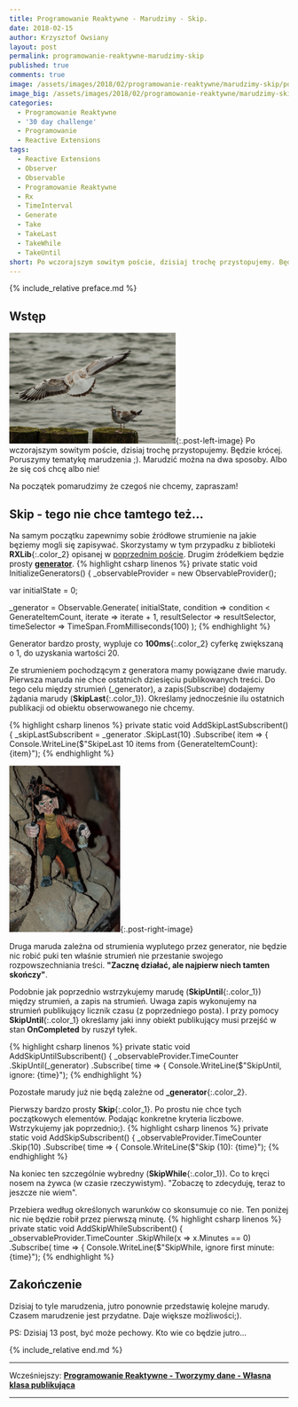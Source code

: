 ```yaml
---
title: Programowanie Reaktywne - Marudzimy - Skip.
date: 2018-02-15
author: Krzysztof Owsiany
layout: post
permalink: programowanie-reaktywne-marudzimy-skip
published: true
comments: true        
image: /assets/images/2018/02/programowanie-reaktywne/marudzimy-skip/post.jpg
image_big: /assets/images/2018/02/programowanie-reaktywne/marudzimy-skip/post-big.jpg
categories:
  - Programowanie Reaktywne
  - '30 day challenge'
  - Programowanie
  - Reactive Extensions
tags:
  - Reactive Extensions
  - Observer
  - Observable
  - Programowanie Reaktywne
  - Rx
  - TimeInterval  
  - Generate
  - Take
  - TakeLast
  - TakeWhile
  - TakeUntil
short: Po wczorajszym sowitym poście, dzisiaj trochę przystopujemy. Będzie krócej. Poruszymy tematykę marudzenia ;). Marudzić można na dwa sposoby. Albo że się coś chcę albo nie! Na początek pomarudzimy że czegoś nie chcemy, zapraszam!
---
```

{% include_relative preface.md %}

## Wstęp
[![Reactive Extensions - Take][post]][post-big]{:.post-left-image}
Po wczorajszym sowitym poście, dzisiaj trochę przystopujemy. Będzie krócej. Poruszymy tematykę marudzenia ;). Marudzić można na dwa sposoby. Albo że się coś chcę albo nie!

Na początek pomarudzimy że czegoś nie chcemy, zapraszam!

## Skip - tego nie chce tamtego też...
Na samym początku zapewnimy sobie źródłowe strumienie na jakie bęziemy mogli się zapisywać. Skorzystamy w tym przypadku z biblioteki **RXLib**{:.color_2} opisanej w [poprzednim poście][previous]. Drugim źródełkiem będzie prosty **[generator]**.
{% highlight csharp linenos %}
private static void InitializeGenerators()
{
  _observableProvider = new ObservableProvider();

  var initialState = 0;

  _generator = Observable.Generate(
    initialState,
    condition => condition < GenerateItemCount,
    iterate => iterate + 1,
    resultSelector => resultSelector,
    timeSelector => TimeSpan.FromMilliseconds(100)
  );
{% endhighlight %}

Generator bardzo prosty, wypluje co **100ms**{:.color_2} cyferkę zwiększaną o 1, do uzyskania wartości 20.

Ze strumieniem pochodzącym z generatora mamy powiązane dwie marudy. 
Pierwsza maruda nie chce ostatnich dziesięciu publikowanych treści. Do tego celu między strumień (_generator), a zapis(Subscribe) dodajemy żądania marudy (**SkipLast**{:.color_1}). 
Określamy jednocześnie ilu ostatnich publikacji od obiektu obserwowanego nie chcemy.

{% highlight csharp linenos %}
private static void AddSkipLastSubscribent()
{
  _skipLastSubscribent = _generator
    .SkipLast(10)
    .Subscribe(
      item =>
      {
        Console.WriteLine($"SkipeLast 10 items from {GenerateItemCount}: {item}");
{% endhighlight %}

[![Reactive Extensions - Take][image1]][image1-big]{:.post-right-image}

Druga maruda zależna od strumienia wyplutego przez generator, nie będzie nic robić puki ten właśnie strumień nie przestanie swojego rozpowszechniania treści.
**"Zacznę działać, ale najpierw niech tamten skończy"**.

Podobnie jak poprzednio wstrzykujemy marudę (**SkipUntil**{:.color_1}) między strumień, a zapis na strumień. Uwaga zapis wykonujemy na strumień publikujący licznik czasu (z poprzedniego posta).
I przy pomocy **SkipUntil**{:.color_1} określamy jaki inny obiekt publikujący musi przejść w stan **OnCompleted** by ruszył tyłek.

{% highlight csharp linenos %}
private static void AddSkipUntilSubscribent()
{
  _observableProvider.TimeCounter
    .SkipUntil(_generator)
    .Subscribe(
      time =>
      {
        Console.WriteLine($"SkipUntil, ignore: {time}");
{% endhighlight %}

Pozostałe marudy już nie będą zależne od **_generator**{:.color_2}. 

Pierwszy bardzo prosty **Skip**{:.color_1}. Po prostu nie chce tych początkowych elementów. Podając konkretne kryteria liczbowe. Wstrzykujemy jak poprzednio;).
{% highlight csharp linenos %}
private static void AddSkipSubscribent()
{
  _observableProvider.TimeCounter
    .Skip(10)
    .Subscribe(
      time =>
      {
        Console.WriteLine($"Skip (10): {time}");
{% endhighlight %}

Na koniec ten szczególnie wybredny (**SkipWhile**{:.color_1}). Co to kręci nosem na żywca (w czasie rzeczywistym). 
"Zobaczę to zdecyduję, teraz to jeszcze nie wiem".

Przebiera według określonych warunków co skonsumuje co nie. Ten poniżej nic nie będzie robił przez pierwszą minutę.
{% highlight csharp linenos %}
private static void AddSkipWhileSubscribent()
{
  _observableProvider.TimeCounter
    .SkipWhile(x => x.Minutes == 0)
    .Subscribe(
      time =>
      {
        Console.WriteLine($"SkipWhile, ignore first minute: {time}");
{% endhighlight %}

## Zakończenie
Dzisiaj to tyle marudzenia, jutro ponownie przedstawię kolejne marudy. 
Czasem marudzenie jest przydatne. Daje większe możliwości;).

PS: Dzisiaj 13 post, być może pechowy. Kto wie co będzie jutro...

{% include_relative end.md %}

------
Wcześniejszy: **[Programowanie Reaktywne - Tworzymy dane - Własna klasa publikująca][previous]**

<!--Następny: **[Programowanie Reaktywne - Zabawa z czasem - Delay.][next]**-->

------
[previous]: {{site.url}}/programowanie-reaktywne-tworzymy-dane-wlasna-klasa-publikujaca
[next]: {{site.url}}/programowanie-reaktywne-zabawa-z-czasem-interval

[post]: /assets/images/2018/02/programowanie-reaktywne/marudzimy-skip/post.jpg
[post-big]: /assets/images/2018/02/programowanie-reaktywne/marudzimy-skip/post-big.jpg

[image1]: /assets/images/2018/02/programowanie-reaktywne/marudzimy-skip/image1.jpg
[image1-big]: /assets/images/2018/02/programowanie-reaktywne/marudzimy-skip/image1-big.jpg

[generator]: {{site.url}}/programowanie-reaktywne-tworzymy-dane-generators


